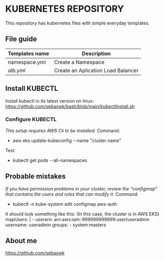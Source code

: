 # KUBERNETES REPOSITORY
This repository has kubernetes files with simple everyday templates.


## File guide
| Templates name | Description |
|:------|-------------|
| namespace.yml | Create a Namespace |
| *alb.yml* | Create an Aplication Load Balancer |


## Install KUBECTL
Install kubectl in its latest version on linux:
https://github.com/sebaswk/bash/blob/main/kubectlInstall.sh

### Configure KUBECTL
*This setup requires AWS Cli to be installed.*
Command:
- aws eks update-kubeconfig --name "cluster name"

Test:
- kubectl get pods --all-namespaces


## Probable mistakes
*If you have permission problems in your cluster, review the "configmap" that contains the users and roles that can modify it.*
Command:
- kubectl -n kube-system edit configmap aws-auth

It should look something like this: (In this case, the cluster is in AWS EKS)
mapUsers: |
    - userarn: arn:aws:iam::999999999999:user/useradmin
        username: useradmin
        groups:
            - system:masters


## About me
https://github.com/sebaswk